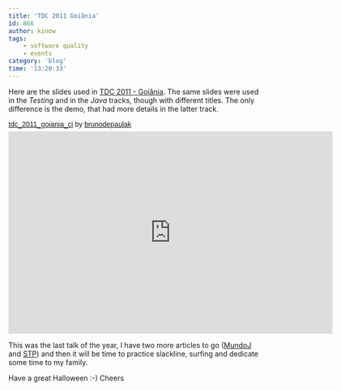 ```yaml
---
title: 'TDC 2011 Goiânia'
id: 866
author: kinow
tags: 
    - software quality
    - events
category: 'blog'
time: '13:20:33'
---
```

<p>Here are the slides used in <a href="http://www.thedevelopersconference.com.br" title="TDC - The Developers Conference">TDC 2011 - Goi&acirc;nia</a>. The same slides were used in the <em>Testing</em> and in the <em>Java</em> tracks, though with different titles. The only difference is the demo, that had more details in the latter track.</p>

<p
    style="margin: 12px auto 6px auto; font-family: Helvetica, Arial, Sans-serif; font-style: normal; font-variant: normal; font-weight: normal; font-size: 14px; line-height: normal; font-size-adjust: none; font-stretch: normal; -x-system-font: none; display: block;">
    <a
        title="View tdc_2011_goiania_ci on Scribd"
        href="http://www.scribd.com/doc/71030282/tdc-2011-goiania-ci"
        style="text-decoration: underline;">tdc_2011_goiania_ci</a> by <a
        title="View brunodepaulak's profile on Scribd"
        href="http://www.scribd.com/brunodepaulak"
        style="text-decoration: underline;">brunodepaulak</a>
</p>
<iframe
    class="scribd_iframe_embed"
    src="http://www.scribd.com/embeds/71030282/content?start_page=1&view_mode=slideshow&access_key=key-1i5msbm37s8k4eka4uz4&show_recommendations=true"
    data-auto-height="true"
    data-aspect-ratio="1.5"
    scrolling="no"
    id="doc_27575"
    width="640px"
    height="400px"
    frameborder="0"></iframe>
<script type="text/javascript">
	(function() {
		var scribd = document.createElement("script");
		scribd.type = "text/javascript";
		scribd.async = true;
		scribd.src = "http://www.scribd.com/javascripts/embed_code/inject.js";
		var s = document.getElementsByTagName("script")[0];
		s.parentNode.insertBefore(scribd, s);
	})();
</script>

<p>This was the last talk of the year, I have two more articles to go (<a href="http://www.mundoj.com.br" title="MundoJ">MundoJ</a> and <a href="http://www.softwaretestpro.com/" title="STP">STP</a>) and then it will be time to practice slackline, surfing and dedicate some time to my family.</p> 

Have a great Halloween :-) 
Cheers